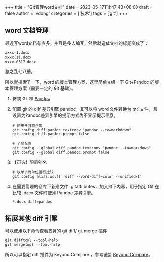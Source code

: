+++
title = "Git管理word文档"
date = 2023-05-17T11:47:43+08:00
draft = false
author = 'vdong'
categories = ['技术']
tags = ['git']
+++

## word 文档管理

最近写word文档有点多，并且是多人编写，然后就造成文档的标题变成了：

```txt
xxxx-1.docx
xxxx(1).docx
xxxx-0517.docx
```

总之乱七八糟。

所以就搜索了一下，word 的版本管理方案，这里简单介绍一下 Git+Pandoc 的版本管理方案（需要一定的 Git 基础）。

1. 安装 Git 和 [Pandoc](https://pandoc.org/)

2. 配置 git 的 diff 差异引擎 pandoc，其可以将 word 文件转换为 md 文件，且设置为Pandoc差异引擎的提示方式为不显示提示信息。
   ```git
   # 使用于当前仓库
   git config diff.pandoc.textconv "pandoc --to=markdown"
   git config diff.pandoc.prompt false
   
   # 全局配置
   git config --global diff.pandoc.textconv "pandoc --to=markdown"
   git config --global diff.pandoc.prompt false
   ```

3. 【可选】配置别名

   ```git
   # 以单词为单位进行比较
   git config alias.wdiff 'diff --word-diff=color --unified=1'
   ```

4. 在需要管理的仓库下新建文件 .gitattributes，加入如下内容，用于指定 Git 在比较 .docx 文件时使用 Pandoc 差异引擎。
   ```git
   *.docx diff=pandoc
   ```

##  拓展其他 diff 引擎

可以使用以下命令查看支持的 git diff/ git merge 插件

```git
git difftool --tool-help
git mergetool --tool-help
```

所以可以指定 diff 插件为 Beyond Compare ，参考链接 [Beyond Compare](https://www.scootersoftware.com/kb/vcs)。